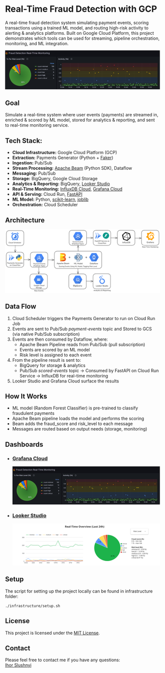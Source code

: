 # Real-Time Fraud Detection with GCP

A real-time fraud detection system simulating payment events, scoring transactions using a trained ML model, and routing high-risk activity to alerting & analytics platforms. Built on Google Cloud Platform, this project demonstrates which tools can be used for streaming, pipeline orchestration, monitoring, and ML integration.

![Grafana Demo](/dashboards/images/animation_grafana.gif)

## Goal

Simulate a real-time system where user events (payments) are streamed in, enriched & scored by ML model, stored for analytics & reporting, and sent to real-time monitoring service.

## Tech Stack:

- **Cloud Infrastructure:** Google Cloud Platform (GCP)
- **Extraction:** Payments Generator (Python + [Faker](https://faker.readthedocs.io/en/master/))
- **Ingestion:** Pub/Sub
- **Stream Processing:** [Apache Beam](https://beam.apache.org/) (Python SDK), Dataflow
- **Messaging:** Pub/Sub
- **Storage:** BigQuery, Google Cloud Storage
- **Analytics & Reporting:** BigQuery, [Looker Studio](https://lookerstudio.google.com/u/0/navigation/reporting)
- **Real-Time Monitoring:** [InfluxDB Cloud](https://www.influxdata.com/products/influxdb-cloud/serverless/), [Grafana Cloud](https://grafana.com/products/cloud/)
- **API & Serving:** Cloud Run, [FastAPI](https://fastapi.tiangolo.com/)
- **ML Model:** Python, [scikit-learn](https://scikit-learn.org/), [joblib](https://joblib.readthedocs.io/en/stable/)
- **Orchestration:** Cloud Scheduler

## Architecture

![Architecture diagram - Real-Time Fraud Detection](/diagrams/architecture.png)

## Data Flow

1. Cloud Scheduler triggers the Payments Generator to run on Cloud Run Job
2. Events are sent to Pub/Sub _payment-events_ topic and Stored to GCS (via native Pub/Sub subscription)
3. Events are then consumed by Dataflow, where:
   - Apache Beam Pipeline reads from Pub/Sub (pull subscription)
   - Events are scored by an ML model
   - Risk level is assigned to each event
4. From the pipeline result is sent to:
   - BigQuery for storage & analytics
   - Pub/Sub _scored-events_ topic → Consumed by FastAPI on Cloud Run Service → InfluxDB for real-time monitoring
5. Looker Studio and Grafana Cloud surface the results

## How It Works
- ML model (Random Forest Classifier) is pre-trained to classify fraudulent payments
- Apache Beam pipeline loads the model and performs the scoring
- Beam adds the fraud_score and risk_level to each message
- Messages are routed based on output needs (storage, monitoring)

## Dashboards
- ### [Grafana Cloud](https://ihorslushnyi.grafana.net/public-dashboards/c58a9a27503147cda341f799c3a84ad6)
   [![Grafana Cloud](/dashboards/images/grafana-preview.png)](https://ihorslushnyi.grafana.net/public-dashboards/c58a9a27503147cda341f799c3a84ad6)
- ### [Looker Studio](https://lookerstudio.google.com/embed/reporting/a3a86a23-b364-4f25-8ff8-aef881fb0ad6/page/DlyQF)
   [![Looker Studio](/dashboards/images/looker-studio-preview.png)](https://lookerstudio.google.com/embed/reporting/a3a86a23-b364-4f25-8ff8-aef881fb0ad6/page/DlyQF)

## Setup

The script for setting up the project locally can be found in infrastructure folder:

```
./infrastructure/setup.sh
```

## License

This project is licensed under the [MIT License](LICENSE).

## Contact

Please feel free to contact me if you have any questions:\
[Ihor Slushnyi](https://www.linkedin.com/in/ihor-slushnyi-a7b9441b4/)
